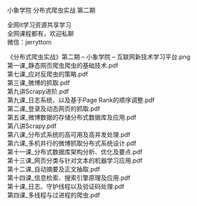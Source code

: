 小象学院 分布式爬虫实战 第二期

全网it学习资源共享学习<br>全网课程都有，欢迎私聊<br>微信：jerryttom<br>

《分布式爬虫实战》第二期 – 小象学院 – 互联网新技术学习平台.png<br> 第一课_静态网页爬虫爬虫的基础技术.pdf<br> 第七课_应对反爬虫的策略.pdf<br> 第三课_微博的抓取.pdf<br> 第九讲Scrapy进阶.pdf<br> 第九课_日志系统、以及基于Page Rank的顺序调整.pdf<br> 第二课_登录及动态网页的抓取.pdf<br> 第五课_微博数据的存储分布式数据库及应用.pdf<br> 第八讲Scrapy.pdf<br> 第八课_分布式系统的高可用及高并发处理.pdf<br> 第六课_多机并行的微博抓取分布式系统设计.pdf<br> 第十一课_分布式数据库架构分析、优化及要点.pdf<br> 第十三课_网页分类与针对文本的机器学习应用.pdf<br> 第十二课_自动摘要及正文抽取.pdf<br> 第十四课_信息检索、搜索引擎原理及应用.pdf<br> 第十课_日志、守护线程以及验证码处理.pdf<br> 第四课_多线程与过进程的爬虫.pdf